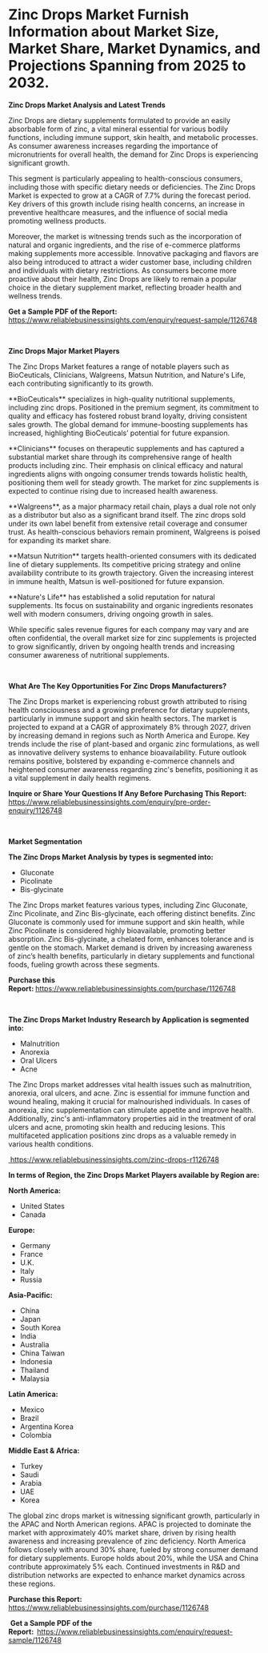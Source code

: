 <p><h1>Zinc Drops Market Furnish Information about Market Size, Market Share, Market Dynamics, and Projections Spanning from 2025 to 2032.</h1></p><p><strong>Zinc Drops Market Analysis and Latest Trends</strong></p>
<p><p>Zinc Drops are dietary supplements formulated to provide an easily absorbable form of zinc, a vital mineral essential for various bodily functions, including immune support, skin health, and metabolic processes. As consumer awareness increases regarding the importance of micronutrients for overall health, the demand for Zinc Drops is experiencing significant growth. </p><p>This segment is particularly appealing to health-conscious consumers, including those with specific dietary needs or deficiencies. The Zinc Drops Market is expected to grow at a CAGR of 7.7% during the forecast period. Key drivers of this growth include rising health concerns, an increase in preventive healthcare measures, and the influence of social media promoting wellness products.</p><p>Moreover, the market is witnessing trends such as the incorporation of natural and organic ingredients, and the rise of e-commerce platforms making supplements more accessible. Innovative packaging and flavors are also being introduced to attract a wider customer base, including children and individuals with dietary restrictions. As consumers become more proactive about their health, Zinc Drops are likely to remain a popular choice in the dietary supplement market, reflecting broader health and wellness trends.</p></p>
<p><strong>Get a Sample PDF of the Report:&nbsp;</strong> <a href="https://www.reliablebusinessinsights.com/enquiry/request-sample/1126748?utm_campaign=2723&utm_medium=2&utm_source=Github&utm_content=ia&utm_term=19042025&utm_id=zinc-drops">https://www.reliablebusinessinsights.com/enquiry/request-sample/1126748</a></p>
<p>&nbsp;</p>
<p><strong>Zinc Drops Major Market Players</strong></p>
<p><p>The Zinc Drops Market features a range of notable players such as BioCeuticals, Clinicians, Walgreens, Matsun Nutrition, and Nature's Life, each contributing significantly to its growth.</p><p>**BioCeuticals** specializes in high-quality nutritional supplements, including zinc drops. Positioned in the premium segment, its commitment to quality and efficacy has fostered robust brand loyalty, driving consistent sales growth. The global demand for immune-boosting supplements has increased, highlighting BioCeuticals’ potential for future expansion.</p><p>**Clinicians** focuses on therapeutic supplements and has captured a substantial market share through its comprehensive range of health products including zinc. Their emphasis on clinical efficacy and natural ingredients aligns with ongoing consumer trends towards holistic health, positioning them well for steady growth. The market for zinc supplements is expected to continue rising due to increased health awareness.</p><p>**Walgreens**, as a major pharmacy retail chain, plays a dual role not only as a distributor but also as a significant brand itself. The zinc drops sold under its own label benefit from extensive retail coverage and consumer trust. As health-conscious behaviors remain prominent, Walgreens is poised for expanding its market share. </p><p>**Matsun Nutrition** targets health-oriented consumers with its dedicated line of dietary supplements. Its competitive pricing strategy and online availability contribute to its growth trajectory. Given the increasing interest in immune health, Matsun is well-positioned for future expansion.</p><p>**Nature's Life** has established a solid reputation for natural supplements. Its focus on sustainability and organic ingredients resonates well with modern consumers, driving ongoing growth in sales.</p><p>While specific sales revenue figures for each company may vary and are often confidential, the overall market size for zinc supplements is projected to grow significantly, driven by ongoing health trends and increasing consumer awareness of nutritional supplements.</p></p>
<p>&nbsp;</p>
<p><strong>What Are The Key Opportunities For Zinc Drops Manufacturers?</strong></p>
<p><p>The Zinc Drops market is experiencing robust growth attributed to rising health consciousness and a growing preference for dietary supplements, particularly in immune support and skin health sectors. The market is projected to expand at a CAGR of approximately 8% through 2027, driven by increasing demand in regions such as North America and Europe. Key trends include the rise of plant-based and organic zinc formulations, as well as innovative delivery systems to enhance bioavailability. Future outlook remains positive, bolstered by expanding e-commerce channels and heightened consumer awareness regarding zinc's benefits, positioning it as a vital supplement in daily health regimens.</p></p>
<p><strong>Inquire or Share Your Questions If Any Before Purchasing This Report:</strong> <a href="https://www.reliablebusinessinsights.com/enquiry/pre-order-enquiry/1126748?utm_campaign=2723&utm_medium=2&utm_source=Github&utm_content=ia&utm_term=19042025&utm_id=zinc-drops">https://www.reliablebusinessinsights.com/enquiry/pre-order-enquiry/1126748</a></p>
<p>&nbsp;</p>
<p><strong>Market Segmentation</strong></p>
<p><strong>The Zinc Drops Market Analysis by types is segmented into:</strong></p>
<p><ul><li>Gluconate</li><li>Picolinate</li><li>Bis-glycinate</li></ul></p>
<p><p>The Zinc Drops market features various types, including Zinc Gluconate, Zinc Picolinate, and Zinc Bis-glycinate, each offering distinct benefits. Zinc Gluconate is commonly used for immune support and skin health, while Zinc Picolinate is considered highly bioavailable, promoting better absorption. Zinc Bis-glycinate, a chelated form, enhances tolerance and is gentle on the stomach. Market demand is driven by increasing awareness of zinc’s health benefits, particularly in dietary supplements and functional foods, fueling growth across these segments.</p></p>
<p><strong>Purchase this Report:&nbsp;</strong><a href="https://www.reliablebusinessinsights.com/purchase/1126748?utm_campaign=2723&utm_medium=2&utm_source=Github&utm_content=ia&utm_term=19042025&utm_id=zinc-drops">https://www.reliablebusinessinsights.com/purchase/1126748</a></p>
<p>&nbsp;</p>
<p><strong>The Zinc Drops Market Industry Research by Application is segmented into:</strong></p>
<p><ul><li>Malnutrition</li><li>Anorexia</li><li>Oral Ulcers</li><li>Acne</li></ul></p>
<p><p>The Zinc Drops market addresses vital health issues such as malnutrition, anorexia, oral ulcers, and acne. Zinc is essential for immune function and wound healing, making it crucial for malnourished individuals. In cases of anorexia, zinc supplementation can stimulate appetite and improve health. Additionally, zinc's anti-inflammatory properties aid in the treatment of oral ulcers and acne, promoting skin health and reducing lesions. This multifaceted application positions zinc drops as a valuable remedy in various health conditions.</p></p>
<p><a href="https://www.reliablebusinessinsights.com/zinc-drops-r1126748?utm_campaign=2723&utm_medium=2&utm_source=Github&utm_content=ia&utm_term=19042025&utm_id=zinc-drops">&nbsp;https://www.reliablebusinessinsights.com/zinc-drops-r1126748</a></p>
<p><strong>In terms of Region, the Zinc Drops Market Players available by Region are:</strong></p>
<p>
    <p> <strong> North America: </strong>
        <ul>
            <li>United States</li>
            <li>Canada</li>
        </ul>
        </p> 
    <p> <strong> Europe: </strong>
        <ul>
            <li>Germany</li>
            <li>France</li>
            <li>U.K.</li>
            <li>Italy</li>
            <li>Russia</li>
        </ul>
        </p> 
    <p> <strong> Asia-Pacific: </strong>
        <ul>
            <li>China</li>
            <li>Japan</li>
            <li>South Korea</li>
            <li>India</li>
            <li>Australia</li>
            <li>China Taiwan</li>
            <li>Indonesia</li>
            <li>Thailand</li>
            <li>Malaysia</li>
        </ul>
        </p> 
    <p> <strong> Latin America: </strong>
        <ul>
            <li>Mexico</li>
            <li>Brazil</li>
            <li>Argentina Korea</li>
            <li>Colombia</li>
        </ul>
        </p> 
    <p> <strong> Middle East & Africa: </strong>
        <ul>
            <li>Turkey</li>
            <li>Saudi</li>
            <li>Arabia</li>
            <li>UAE</li>
            <li>Korea</li>
        </ul>
    </p>
    </p>
<p><p>The global zinc drops market is witnessing significant growth, particularly in the APAC and North American regions. APAC is projected to dominate the market with approximately 40% market share, driven by rising health awareness and increasing prevalence of zinc deficiency. North America follows closely with around 30% share, fueled by strong consumer demand for dietary supplements. Europe holds about 20%, while the USA and China contribute approximately 5% each. Continued investments in R&D and distribution networks are expected to enhance market dynamics across these regions.</p></p>
<p><strong>Purchase this Report: </strong><a href="https://www.reliablebusinessinsights.com/purchase/1126748?utm_campaign=2723&utm_medium=2&utm_source=Github&utm_content=ia&utm_term=19042025&utm_id=zinc-drops">https://www.reliablebusinessinsights.com/purchase/1126748</a></p>
<p>&nbsp;<strong>Get a Sample PDF of the Report:&nbsp;&nbsp;</strong><a href="https://www.reliablebusinessinsights.com/enquiry/request-sample/1126748?utm_campaign=2723&utm_medium=2&utm_source=Github&utm_content=ia&utm_term=19042025&utm_id=zinc-drops">https://www.reliablebusinessinsights.com/enquiry/request-sample/1126748</a></p>
<p><strong></strong></p>
<p><p></p><p></p><p></p></p>